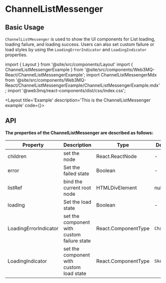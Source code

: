 # ChannelListMessenger

## Basic Usage
`ChannelListMessenger` is used to show the UI components for List loading, loading failure, and loading success. Users can also set custom failure or load styles by using the `LoadingErrorIndicator` and `LoadingIndicator` properties.

import { Layout } from '@site/src/components/Layout'
import { ChannelListMessengerExample } from '@site/src/components/Web3MQ-React/ChannelListMessengerExample';
import ChannelListMessengerMdx from '@site/src/components/Web3MQ-React/ChannelListMessengerExample/ChannelListMessengerExample.mdx';
import '@web3mq/react-components/dist/css/index.css';

<Layout
title='Example'
description='This is the ChannelListMessenger example'
code={<ChannelListMessengerMdx />}>
<ChannelListMessengerExample />
</Layout>

## API

**The properties of the ChannelListMessenger are described as follows:**

| Property               | Description                      | Type                                      | Default       |
| ---------------------- | -------------------------------- | ----------------------------------------- | ------------- |
|  children              | set the node                     | React.ReactNode                           |    -          |
|  error                 | Set the failed state             | Boolean                                  |    -          |
|  listRef               | bind the current root node       | HTMLDivElement | nul                      |    -          |
|  loading               | Set the load state               | Boolean                                   |    -          |
|  LoadingErrorIndicator | set the component with custom failure state | React.ComponentType                       | `ChatDown`   |
|  LoadingIndicator      | set the component with custom load state | React.ComponentType                       | `Skeleton`   |
